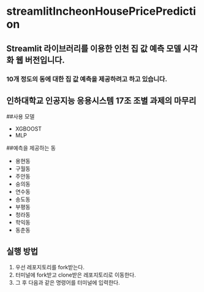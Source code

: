 # streamlitIncheonHousePricePrediction
## Streamlit 라이브러리를 이용한 인천 집 값 예측 모델 시각화 웹 버전입니다. 
### 10개 정도의 동에 대한 집 값 예측을 제공하려고 하고 있습니다. 
## 인하대학교 인공지능 응용시스템 17조 조별 과제의 마무리

##사용 모델
- XGBOOST
- MLP

##예측을 제공하는 동
- 용현동
- 구월동
- 주안동
- 숭의동
- 연수동
- 송도동
- 부평동
- 청라동
- 학익동
- 동춘동

## 실행 방법
1. 우선 레포지토리를 fork받는다. 
2. 터미널에 fork받고 clone받은 레포지토리로 이동한다. 
3. 그 후 다음과 같은 명령어를 터미널에 입력한다.
~~~streamlit run first_app.py~~~
